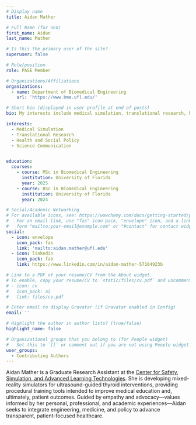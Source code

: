 ```yaml
---
# Display name
title: Aidan Mather

# Full Name (for SEO)
first_name: Aidan
last_name: Mather

# Is this the primary user of the site?
superuser: false

# Role/position
role: PASE Member

# Organizations/Affiliations
organizations:
  - name: Department of Biomedical Engineering
    url: 'https://www.bme.ufl.edu/'

# Short bio (displayed in user profile at end of posts)
bio: My interests include medical simulation, translational research, health and social policy, and science communication.

interests:
  - Medical Simulation
  - Translational Research
  - Health and Social Policy
  - Science Communication


education:
  courses:
    - course: MSc in Biomedical Engineering
      institution: University of Florida
      year: 2025
    - course: BSc in Biomedical Engineering
      institution: University of Florida
      year: 2024

# Social/Academic Networking
# For available icons, see: https://wowchemy.com/docs/getting-started/page-builder/#icons
#   For an email link, use "fas" icon pack, "envelope" icon, and a link in the
#   form "mailto:your-email@example.com" or "#contact" for contact widget.
social:
  - icon: envelope
    icon_pack: fas
    link: 'mailto:aidan.mather@ufl.edu'
  - icon: linkedin
    icon_pack: fab
    link: https://www.linkedin.com/in/aidan-mather-57104923b

# Link to a PDF of your resume/CV from the About widget.
# To enable, copy your resume/CV to `static/files/cv.pdf` and uncomment the lines below.
# - icon: cv
#   icon_pack: ai
#   link: files/cv.pdf

# Enter email to display Gravatar (if Gravatar enabled in Config)
email: ''

# Highlight the author in author lists? (true/false)
highlight_name: false

# Organizational groups that you belong to (for People widget)
#   Set this to `[]` or comment out if you are not using People widget.
user_groups:
  - Contributing Authors
---
```


Aidan Mather is a Graduate Research Assistant at the [Center for Safety, Simulation, and Advanced Learning Technologies](https://simulation.health.ufl.edu/). She is developing mixed-reality simulators for ultrasound-guided thyroid interventions, providing procedural training tools intended to improve medical education and, ultimately, patient outcomes. Guided by empathy and advocacy—values informed by her personal, professional, and academic experiences—Aidan seeks to integrate engineering, medicine, and policy to advance transparent, patient-focused healthcare.
